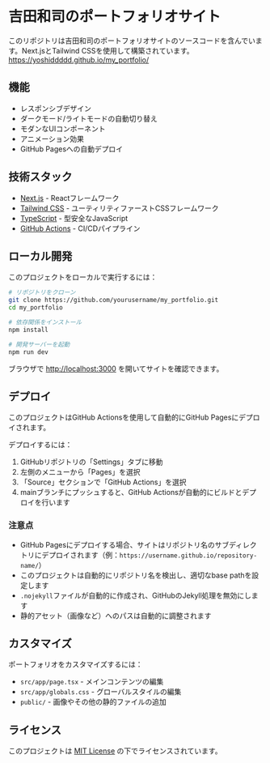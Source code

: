 # 吉田和司のポートフォリオサイト

このリポジトリは吉田和司のポートフォリオサイトのソースコードを含んでいます。Next.jsとTailwind CSSを使用して構築されています。
https://yoshiddddd.github.io/my_portfolio/
## 機能

- レスポンシブデザイン
- ダークモード/ライトモードの自動切り替え
- モダンなUIコンポーネント
- アニメーション効果
- GitHub Pagesへの自動デプロイ

## 技術スタック

- [Next.js](https://nextjs.org/) - Reactフレームワーク
- [Tailwind CSS](https://tailwindcss.com/) - ユーティリティファーストCSSフレームワーク
- [TypeScript](https://www.typescriptlang.org/) - 型安全なJavaScript
- [GitHub Actions](https://github.com/features/actions) - CI/CDパイプライン

## ローカル開発

このプロジェクトをローカルで実行するには：

```bash
# リポジトリをクローン
git clone https://github.com/yourusername/my_portfolio.git
cd my_portfolio

# 依存関係をインストール
npm install

# 開発サーバーを起動
npm run dev
```

ブラウザで [http://localhost:3000](http://localhost:3000) を開いてサイトを確認できます。

## デプロイ

このプロジェクトはGitHub Actionsを使用して自動的にGitHub Pagesにデプロイされます。

デプロイするには：

1. GitHubリポジトリの「Settings」タブに移動
2. 左側のメニューから「Pages」を選択
3. 「Source」セクションで「GitHub Actions」を選択
4. mainブランチにプッシュすると、GitHub Actionsが自動的にビルドとデプロイを行います

### 注意点

- GitHub Pagesにデプロイする場合、サイトはリポジトリ名のサブディレクトリにデプロイされます（例：`https://username.github.io/repository-name/`）
- このプロジェクトは自動的にリポジトリ名を検出し、適切なbase pathを設定します
- `.nojekyll`ファイルが自動的に作成され、GitHubのJekyll処理を無効にします
- 静的アセット（画像など）へのパスは自動的に調整されます

## カスタマイズ

ポートフォリオをカスタマイズするには：

- `src/app/page.tsx` - メインコンテンツの編集
- `src/app/globals.css` - グローバルスタイルの編集
- `public/` - 画像やその他の静的ファイルの追加

## ライセンス

このプロジェクトは [MIT License](LICENSE) の下でライセンスされています。
